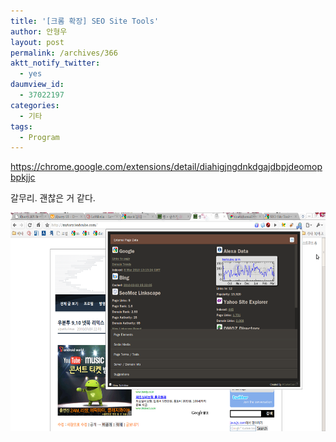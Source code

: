 ```yaml
---
title: '[크롬 확장] SEO Site Tools'
author: 안형우
layout: post
permalink: /archives/366
aktt_notify_twitter:
  - yes
daumview_id:
  - 37022197
categories:
  - 기타
tags:
  - Program
---
```

<a href="https://chrome.google.com/extensions/detail/diahigjngdnkdgajdbpjdeomopbpkjjc" target="_blank">https://chrome.google.com/extensions/detail/diahigjngdnkdgajdbpjdeomopbpkjjc</a>

갈무리. 괜찮은 거 같다.

<img src="/uploads/legacy/old-images/1/cfile23.uf.146DFA514D4BC8A11F48ED.png" class="aligncenter" width="580" height="350" alt="" />